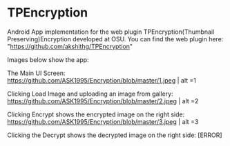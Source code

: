 # TPEncryption

Android App implementation for the web plugin TPEncryption(Thumbnail Preserving)Encryption developed at OSU.
You can find the web plugin here: "https://github.com/akshithg/TPEncryption"

Images below show the app:

The Main UI Screen:
https://github.com/ASK1995/Encryption/blob/master/1.jpeg | alt =1

Clicking Load Image and uploading an image from gallery:
https://github.com/ASK1995/Encryption/blob/master/2.jpeg | alt =2

Clicking Encrypt shows the encrypted image on the right side:
https://github.com/ASK1995/Encryption/blob/master/3.jpeg | alt =3

Clicking the Decrypt shows the decrypted image on the right side:
[ERROR]
